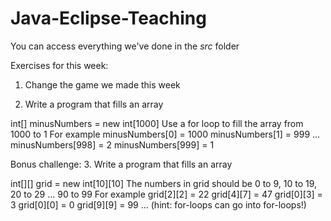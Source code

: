 ﻿# Java-Eclipse-Teaching

You can access everything we've done in the *src* folder

Exercises for this week:

1. Change the game we made this week

2. Write a program that fills an array

  int[] minusNumbers = new int[1000]
  Use a for loop to fill the array from 1000 to 1
  For example
  minusNumbers[0] = 1000
  minusNumbers[1] = 999
  ...
  minusNumbers[998] = 2
  minusNumbers[999] = 1
  
Bonus challenge:
3. Write a program that fills an array

   int[][] grid = new int[10][10]
   The numbers in grid should be 0 to 9, 10 to 19, 20 to 29 ... 90 to 99
   For example
   grid[2][2] = 22
   grid[4][7] = 47
   grid[0][3] = 3
   grid[0][0] = 0
   grid[9][9] = 99
   ...
   (hint: for-loops can go into for-loops!)
